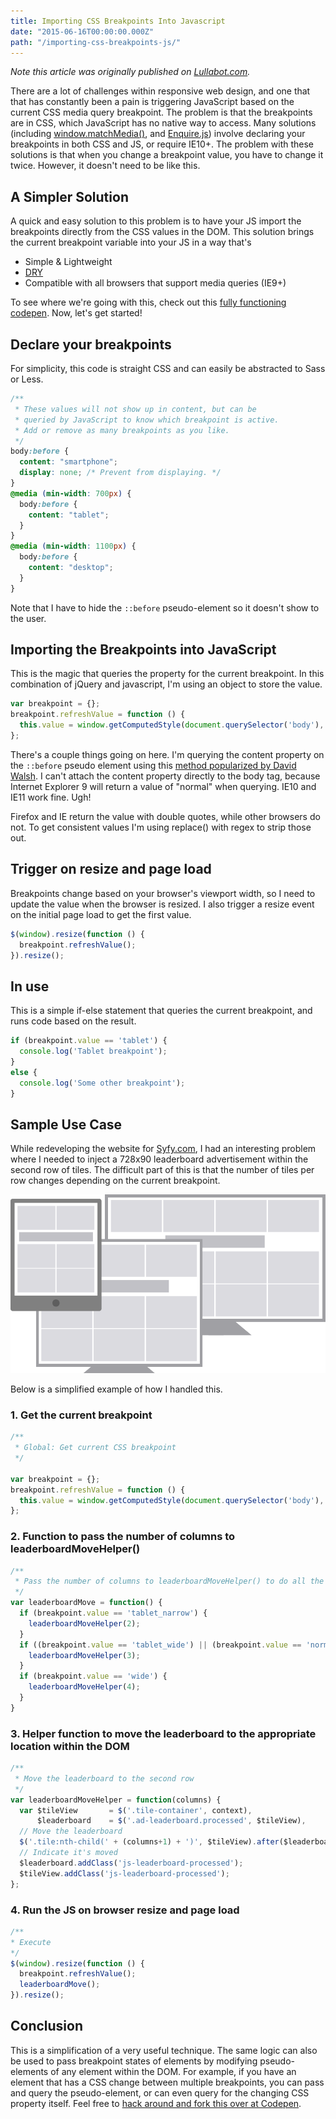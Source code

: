 ```yaml
---
title: Importing CSS Breakpoints Into Javascript
date: "2015-06-16T00:00:00.000Z"
path: "/importing-css-breakpoints-js/"
---
```


*Note this article was originally published on [Lullabot.com](https://www.lullabot.com/articles/importing-css-breakpoints-into-javascript).*

There are a lot of challenges within responsive web design, and one that that has constantly been a pain is triggering JavaScript based on the current CSS media query breakpoint. The problem is that the breakpoints are in CSS, which JavaScript has no native way to access. Many solutions (including [window.matchMedia()](https://developer.mozilla.org/en-US/docs/Web/API/Window/matchMedia), and [Enquire.js](http://wicky.nillia.ms/enquire.js/)) involve declaring your breakpoints in both CSS and JS, or require IE10+. The problem with these solutions is that when you change a breakpoint value, you have to change it twice. However, it doesn't need to be like this.

## A Simpler Solution

A quick and easy solution to this problem is to have your JS import the breakpoints directly from the CSS values in the DOM. This solution brings the current breakpoint variable into your JS in a way that's

* Simple & Lightweight
* [DRY](http://en.wikipedia.org/wiki/Don%27t_repeat_yourself)
* Compatible with all browsers that support media queries (IE9+)

To see where we're going with this, check out this [fully functioning codepen](http://codepen.io/mherchel/pen/gbygBd). Now, let's get started!

## Declare your breakpoints

For simplicity, this code is straight CSS and can easily be abstracted to Sass or Less.

```css
/**
 * These values will not show up in content, but can be 
 * queried by JavaScript to know which breakpoint is active.
 * Add or remove as many breakpoints as you like.
 */
body:before {
  content: "smartphone";
  display: none; /* Prevent from displaying. */
}
@media (min-width: 700px) {
  body:before {
    content: "tablet";
  }
}
@media (min-width: 1100px) {
  body:before {
    content: "desktop";
  }
}
```

Note that I have to hide the `::before` pseudo-element so it doesn't show to the user.

## Importing the Breakpoints into JavaScript

This is the magic that queries the property for the current breakpoint. In this combination of jQuery and javascript, I'm using an object to store the value.

```js
var breakpoint = {};
breakpoint.refreshValue = function () {
  this.value = window.getComputedStyle(document.querySelector('body'), ':before').getPropertyValue('content').replace(/\"/g, '');
};
```

There's a couple things going on here. I'm querying the content property on the `::before` pseudo element using this [method popularized by David Walsh](http://davidwalsh.name/pseudo-element). I can't attach the content property directly to the body tag, because Internet Explorer 9 will return a value of "normal" when querying. IE10 and IE11 work fine. Ugh!

Firefox and IE return the value with double quotes, while other browsers do not. To get consistent values I'm using replace() with regex to strip those out.

## Trigger on resize and page load

Breakpoints change based on your browser's viewport width, so I need to update the value when the browser is resized. I also trigger a resize event on the initial page load to get the first value.

```js
$(window).resize(function () {
  breakpoint.refreshValue();
}).resize();
```

## In use

This is a simple if-else statement that queries the current breakpoint, and runs code based on the result.

```js
if (breakpoint.value == 'tablet') {
  console.log('Tablet breakpoint');
}
else {
  console.log('Some other breakpoint');
}
```

## Sample Use Case

While redeveloping the website for [Syfy.com](http://www.syfy.com/), I had an interesting problem where I needed to inject a 728x90 leaderboard advertisement within the second row of tiles. The difficult part of this is that the number of tiles per row changes depending on the current breakpoint.

![Sample use case](./breakpoint-tiles.png)

Below is a simplified example of how I handled this.

### 1. Get the current breakpoint

```js
/**
 * Global: Get current CSS breakpoint
 */
 
var breakpoint = {};
breakpoint.refreshValue = function () {
  this.value = window.getComputedStyle(document.querySelector('body'), ':before').getPropertyValue('content').replace(/\"/g, '');
};
```

### 2. Function to pass the number of columns to leaderboardMoveHelper()

```js
/**
 * Pass the number of columns to leaderboardMoveHelper() to do all the work
 */
var leaderboardMove = function() {
  if (breakpoint.value == 'tablet_narrow') {
    leaderboardMoveHelper(2);
  }
  if ((breakpoint.value == 'tablet_wide') || (breakpoint.value == 'normal')) {
    leaderboardMoveHelper(3);
  }
  if (breakpoint.value == 'wide') {
    leaderboardMoveHelper(4);
  }
}
```

### 3. Helper function to move the leaderboard to the appropriate location within the DOM

```js
/**
 * Move the leaderboard to the second row
 */
var leaderboardMoveHelper = function(columns) {
  var $tileView       = $('.tile-container', context),
      $leaderboard    = $('.ad-leaderboard.processed', $tileView),
  // Move the leaderboard
  $('.tile:nth-child(' + (columns+1) + ')', $tileView).after($leaderboard);
  // Indicate it's moved
  $leaderboard.addClass('js-leaderboard-processed');
  $tileView.addClass('js-leaderboard-processed');
};
```

### 4. Run the JS on browser resize and page load

```js
/**
* Execute
*/
$(window).resize(function () {
  breakpoint.refreshValue();
  leaderboardMove();
}).resize();
```

## Conclusion

This is a simplification of a very useful technique. The same logic can also be used to pass breakpoint states of elements by modifying pseudo-elements of any element within the DOM. For example, if you have an element that has a CSS change between multiple breakpoints, you can pass and query the pseudo-element, or can even query for the changing CSS property itself. Feel free to [hack around and fork this over at Codepen](http://codepen.io/mherchel/pen/gbygBd).